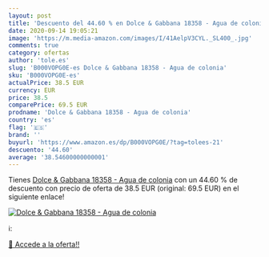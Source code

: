 ```yaml
---
layout: post
title: 'Descuento del 44.60 % en Dolce & Gabbana 18358 - Agua de colonia'
date: 2020-09-14 19:05:21
image: 'https://m.media-amazon.com/images/I/41AelpV3CYL._SL400_.jpg'
comments: true
category: ofertas
author: 'tole.es'
slug: 'B000VOPG0E-es Dolce & Gabbana 18358 - Agua de colonia'
sku: 'B000VOPG0E-es'
actualPrice: 38.5 EUR
currency: EUR
price: 38.5
comparePrice: 69.5 EUR
prodname: 'Dolce & Gabbana 18358 - Agua de colonia'
country: 'es'
flag: '🇪🇸'
brand: ''
buyurl: 'https://www.amazon.es/dp/B000VOPG0E/?tag=tolees-21'
descuento: '44.60'
average: '38.54600000000001'
---
```


Tienes [Dolce & Gabbana 18358 - Agua de colonia](https://www.amazon.es/dp/B000VOPG0E/?tag=tolees-21) con un 44.60 % de descuento con precio de oferta de 38.5 EUR (original: 69.5 EUR) en el siguiente enlace!

[![Dolce & Gabbana 18358 - Agua de colonia](https://m.media-amazon.com/images/I/41AelpV3CYL._SL400_.jpg)](https://www.amazon.es/dp/B000VOPG0E/?tag=tolees-21)

ℹ️:


[🛒 Accede a la oferta!!](https://www.amazon.es/dp/B000VOPG0E/?tag=tolees-21)
